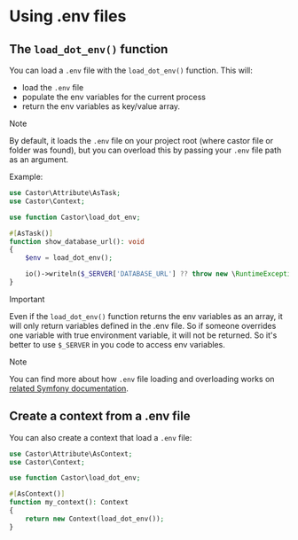 # Using .env files

## The `load_dot_env()` function

You can load a `.env` file with the `load_dot_env()` function. This will:

- load the `.env` file
- populate the env variables for the current process
- return the env variables as key/value array.

> [!NOTE]
> By default, it loads the `.env` file on your project root (where castor file
> or folder was found), but you can overload this by passing your `.env` file
> path as an argument.

Example:

```php
use Castor\Attribute\AsTask;
use Castor\Context;

use function Castor\load_dot_env;

#[AsTask()]
function show_database_url(): void
{
    $env = load_dot_env();

    io()->writeln($_SERVER['DATABASE_URL'] ?? throw new \RuntimeException('DATABASE_URL is not defined'));
}
```

> [!IMPORTANT]
> Even if the `load_dot_env()` function returns the env variables as an array,
> it will only return variables defined in the .env file. So if someone overrides
> one variable with true environment variable, it will not be returned. So it's
> better to use `$_SERVER` in you code to access env variables.

> [!NOTE]
> You can find more about how `.env` file loading and overloading works on
> [related Symfony documentation](https://symfony.com/doc/current/configuration.html#configuring-environment-variables-in-env-files).

## Create a context from a .env file

You can also create a context that load a `.env` file:

```php
use Castor\Attribute\AsContext;
use Castor\Context;

use function Castor\load_dot_env;

#[AsContext()]
function my_context(): Context
{
    return new Context(load_dot_env());
}
```
